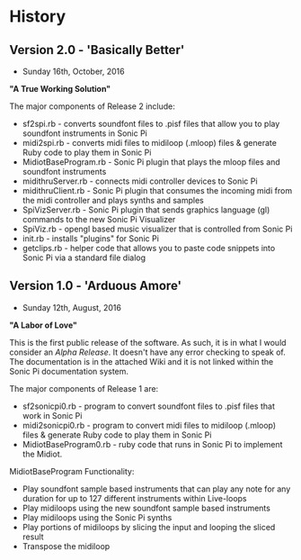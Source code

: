 # History 

## Version 2.0 - 'Basically Better'
+ Sunday 16th, October, 2016 

**"A True Working Solution"**

The major components of Release 2 include:
+ sf2spi.rb - converts soundfont files to .pisf files that allow you to play soundfont instruments in Sonic Pi
+ midi2spi.rb - converts midi files to midiloop (.mloop) files & generate Ruby code to play them in Sonic Pi 
+ MidiotBaseProgram.rb - Sonic Pi plugin that plays the mloop files and soundfont instruments
+ midithruServer.rb - connects midi controller devices to Sonic Pi
+ midithruClient.rb - Sonic Pi plugin that consumes the incoming midi from the midi controller and plays synths and samples   
+ SpiVizServer.rb - Sonic Pi plugin that sends graphics language (gl) commands to the new Sonic Pi Visualizer
+ SpiViz.rb - opengl based music visualizer that is controlled from Sonic Pi
+ init.rb - installs "plugins" for Sonic Pi
+ getclips.rb - helper code that allows you to paste code snippets into Sonic Pi via a standard file dialog




## Version 1.0 - 'Arduous Amore'
+ Sunday 12th, August, 2016
 
**"A Labor of Love"**

This is the first public release of the software.  As such, it is in what I would consider an *Alpha Release*.  It doesn't have any error checking to speak of.  The documentation is in the attached Wiki and it is not linked within the Sonic Pi documentation system.

The major components of Release 1 are:
+ sf2sonicpi0.rb - program to convert soundfont files to .pisf files that work in Sonic Pi
+ midi2sonicpi0.rb - program to convert midi files to midiloop (.mloop) files & generate Ruby code to play them in Sonic Pi
+ MidiotBaseProgram0.rb - ruby code that runs in Sonic Pi to implement the Midiot.

MidiotBaseProgram Functionality:
+ Play soundfont sample based instruments that can play any note for any duration for up to 127 different instruments within Live-loops
+ Play midiloops using the new soundfont sample based instruments 
+ Play midiloops using the Sonic Pi synths 
+ Play portions of midiloops by slicing the input and looping the sliced result
+ Transpose the midiloop 

